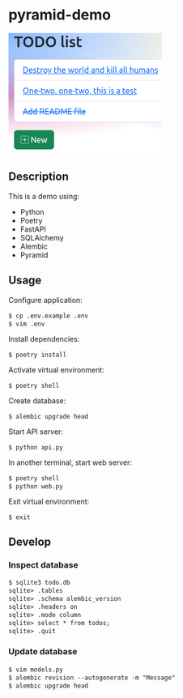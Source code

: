 pyramid-demo
============

![Screenshot](images/todo-list.png)

Description
-----------

This is a demo using:

- Python
- Poetry
- FastAPI
- SQLAlchemy
- Alembic
- Pyramid

Usage
-----

Configure application:

```
$ cp .env.example .env
$ vim .env
```

Install dependencies:

```
$ poetry install
```

Activate virtual environment:

```
$ poetry shell
```

Create database:

```
$ alembic upgrade head
```

Start API server:

```
$ python api.py
```

In another terminal, start web server:

```
$ poetry shell
$ python web.py
```

Exit virtual environment:

```
$ exit
```

Develop
-------

### Inspect database

```
$ sqlite3 todo.db
sqlite> .tables
sqlite> .schema alembic_version 
sqlite> .headers on
sqlite> .mode column
sqlite> select * from todos;
sqlite> .quit
```

### Update database

```
$ vim models.py
$ alembic revision --autogenerate -m "Message"
$ alembic upgrade head
```
